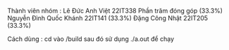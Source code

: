 Thành viên nhóm :
Lê Đức Anh Việt 22IT338 Phần trăm đóng góp (33.3%)
Nguyễn Đình Quốc Khánh 22IT141 (33.3%)
Đặng Công Nhật 22IT205 (33.3%)



Cách dùng : 
cd vào /build sau đó sử dụng ./a.out để chạy 
